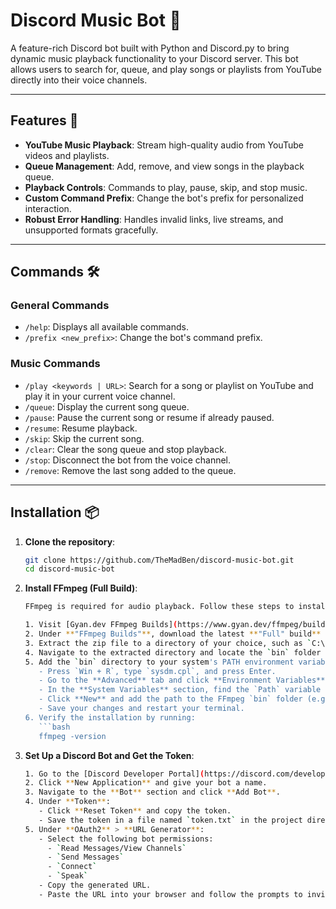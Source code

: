 # Discord Music Bot 🎵

A feature-rich Discord bot built with Python and Discord.py to bring dynamic music playback functionality to your Discord server. This bot allows users to search for, queue, and play songs or playlists from YouTube directly into their voice channels.

---

## Features 🚀

- **YouTube Music Playback**: Stream high-quality audio from YouTube videos and playlists.
- **Queue Management**: Add, remove, and view songs in the playback queue.
- **Playback Controls**: Commands to play, pause, skip, and stop music.
- **Custom Command Prefix**: Change the bot's prefix for personalized interaction.
- **Robust Error Handling**: Handles invalid links, live streams, and unsupported formats gracefully.

---

## Commands 🛠️

### General Commands
- `/help`: Displays all available commands.
- `/prefix <new_prefix>`: Change the bot's command prefix.

### Music Commands
- `/play <keywords | URL>`: Search for a song or playlist on YouTube and play it in your current voice channel.
- `/queue`: Display the current song queue.
- `/pause`: Pause the current song or resume if already paused.
- `/resume`: Resume playback.
- `/skip`: Skip the current song.
- `/clear`: Clear the song queue and stop playback.
- `/stop`: Disconnect the bot from the voice channel.
- `/remove`: Remove the last song added to the queue.

---

## Installation 📦

1. **Clone the repository**:
   ```bash
   git clone https://github.com/TheMadBen/discord-music-bot.git
   cd discord-music-bot

2. **Install FFmpeg (Full Build)**:
   ```bash
   FFmpeg is required for audio playback. Follow these steps to install the full build:
   
   1. Visit [Gyan.dev FFmpeg Builds](https://www.gyan.dev/ffmpeg/builds/).
   2. Under **"FFmpeg Builds"**, download the latest **"Full" build** in the zip file format (e.g., `ffmpeg-git-full.7z`).
   3. Extract the zip file to a directory of your choice, such as `C:\ffmpeg`.
   4. Navigate to the extracted directory and locate the `bin` folder (e.g., `C:\ffmpeg\bin`).
   5. Add the `bin` directory to your system's PATH environment variable:
      - Press `Win + R`, type `sysdm.cpl`, and press Enter.
      - Go to the **Advanced** tab and click **Environment Variables**.
      - In the **System Variables** section, find the `Path` variable and click **Edit**.
      - Click **New** and add the path to the FFmpeg `bin` folder (e.g., `C:\ffmpeg\bin`).
      - Save your changes and restart your terminal.
   6. Verify the installation by running:
      ```bash
      ffmpeg -version

3. **Set Up a Discord Bot and Get the Token**:
   ```bash
   1. Go to the [Discord Developer Portal](https://discord.com/developers/applications).
   2. Click **New Application** and give your bot a name.
   3. Navigate to the **Bot** section and click **Add Bot**.
   4. Under **Token**:
      - Click **Reset Token** and copy the token.
      - Save the token in a file named `token.txt` in the project directory.
   5. Under **OAuth2** > **URL Generator**:
      - Select the following bot permissions:
        - `Read Messages/View Channels`
        - `Send Messages`
        - `Connect`
        - `Speak`
      - Copy the generated URL.
      - Paste the URL into your browser and follow the prompts to invite the bot to your Discord server.

